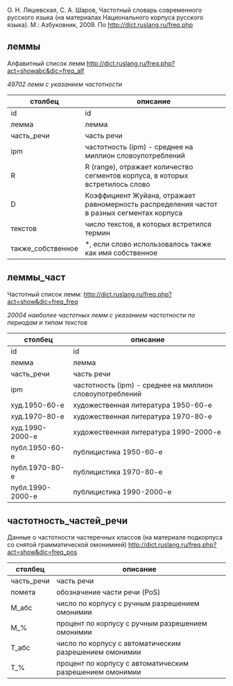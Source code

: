 О. Н. Ляшевская, С. А. Шаров, Частотный словарь современного русского языка (на материалах Национального корпуса русского языка). М.: Азбуковник, 2009. 
По http://dict.ruslang.ru/freq.php 
## леммы
Алфавитный список лемм http://dict.ruslang.ru/freq.php?act=showabc&dic=freq_alf

_49702 лемм с указанием частотности_

| столбец           | описание                                                                                    |
| ----------------- | ------------------------------------------------------------------------------------------- |
| id                | id                                                                                          |
| лемма             | лемма                                                                                       |
| часть_речи        | часть речи                                                                                  |
| ipm               | частотность (ipm) - среднее на миллион словоупотреблений                                    |
| R                 | R (range), отражает количество сегментов корпуса, в которых встретилось слово               |
| D                 | Коэффициент Жуйана, отражает равномерность распределения частот в разных сегментах корпуса  |
| текстов           | число текстов, в которых встретился термин                                                  |
| также_собственное | *, если слово использовалось также как имя собственное                                      |

## леммы_част
Частотный список лемм: http://dict.ruslang.ru/freq.php?act=show&dic=freq_freq

_20004 наиболее частотных лемм с указанием частотности по периодам и типам текстов_

| столбец          | описание                                                 |
| ---------------- | -------------------------------------------------------- |
| id               | id                                                       |
| лемма            | лемма                                                    |
| часть_речи       | часть речи                                               |
| ipm              | частотность (ipm) - среднее на миллион словоупотреблений |
| худ.1950-60-е    | художественная литература 1950-60-е                      |
| худ.1970-80-е    | художественная литература 1970-80-е                      |
| худ.1990-2000-е  | художественная литература 1990-2000-е                    |
| публ.1950-60-е   | публицистика 1950-60-е                                   |
| публ.1970-80-е   | публицистика 1970-80-е                                   |
| публ.1990-2000-е | публицистика 1990-2000-е                                 |

## частотность_частей_речи
Данные о частотности частеречных классов (на материале подкорпуса со снятой грамматической омонимией) http://dict.ruslang.ru/freq.php?act=show&dic=freq_pos

| столбец    | описание                                                 |
| ---------- | -------------------------------------------------------- |
| часть_речи | часть речи                                               |
| помета     | обозначение части речи (PoS)                             |
| М_абс      | число по корпусу с ручным разрешением омонимии           |
| М_%        | процент по корпусу с ручным разрешением омонимии         |
| Т_абс      | число по корпусу с автоматическим разрешением омонимии   |
| Т_%        | процент по корпусу с автоматическим разрешением омонимии |

